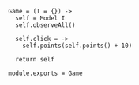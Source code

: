     Game = (I = {}) ->
      self = Model I
      self.observeAll()
      
      self.click = ->
        self.points(self.points() + 10)
      
      return self
      
    module.exports = Game